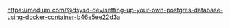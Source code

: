 https://medium.com/@dsysd-dev/setting-up-your-own-postgres-database-using-docker-container-b46e5ee22d3a
